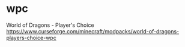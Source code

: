 # wpc
World of Dragons - Player's Choice https://www.curseforge.com/minecraft/modpacks/world-of-dragons-players-choice-wpc
